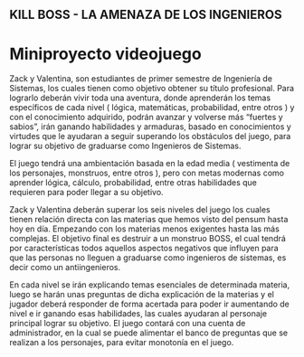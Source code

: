 ##	KILL BOSS - LA AMENAZA DE LOS INGENIEROS
#	Miniproyecto videojuego
Zack  y  Valentina,  son  estudiantes  de  primer  semestre de Ingeniería de Sistemas, los cuales tienen
como  objetivo  obtener  su  título  profesional.  Para  lograrlo deberán vivir toda una aventura, donde
aprenderán  los temas específicos de cada nivel ( lógica, matemáticas, probabilidad, entre otros ) y
con  el  conocimiento  adquirido,  podrán  avanzar  y  volverse  más  “fuertes  y  sabios”,  irán  ganando
habilidades  y  armaduras,   basado  en  conocimientos  y virtudes que le ayudaran a seguir superando
los obstáculos del juego, para lograr su objetivo de graduarse como Ingenieros de Sistemas.

El  juego  tendrá  una  ambientación  basada  en  la  edad  media   (  vestimenta  de  los  personajes,
monstruos,  entre  otros  ),  pero  con   metas  modernas  como aprender lógica, cálculo, probabilidad,
entre otras habilidades que requieren para poder llegar a su objetivo.

Zack  y  Valentina  deberán  superar  los  seis  niveles del juego los cuales tienen relación directa con
las  materias  que  hemos  visto  del   pensum  hasta  hoy  en  día.  Empezando  con  los  materias  menos
exigentes  hasta  las  más  complejas.  El  objetivo  final  es  destruir  a  un  monstruo  BOSS,  el  cual
tendrá por características todos aquellos aspectos negativos que influyen para que las personas no
lleguen a graduarse como ingenieros de sistemas, es decir como un anti­ingenieros.

En  cada  nivel  se  irán  explicando  temas  esenciales  de  determinada  materia,  luego  se  harán  unas
preguntas  de  dicha  explicación  de  la  materias  y  el  jugador  deberá  responder  de  forma  acertada
para  poder  ir  aumentando de nivel e ir ganando esas habilidades, las cuales ayudaran al personaje
principal  lograr  su objetivo. El juego  contará con una cuenta de administrador,  en la cual se puede
alimentar  el  banco  de  preguntas  que  se  realizan  a  los  personajes,  para  evitar  monotonía  en  el
juego.
